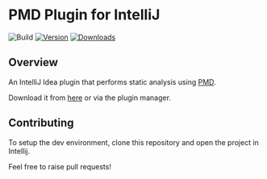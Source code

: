 # PMD Plugin for IntelliJ
![Build](https://github.com/amitdev/PMD-Intellij/workflows/Build/badge.svg)
[![Version](https://img.shields.io/jetbrains/plugin/v/1137-pmdplugin.svg)](https://plugins.jetbrains.com/plugin/1137-pmdplugin)
[![Downloads](https://img.shields.io/jetbrains/plugin/d/1137-pmdplugin.svg)](https://plugins.jetbrains.com/plugin/1137-pmdplugin)

## Overview

<!-- Plugin description -->
An IntelliJ Idea plugin that performs static analysis using [PMD](http://pmd.github.io).
<!-- Plugin description end -->

Download it from [here](https://plugins.jetbrains.com/plugin/1137-pmdplugin) or via the plugin manager.

## Contributing

To setup the dev environment, clone this repository and open the project in Intellij.

Feel free to raise pull requests!
